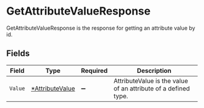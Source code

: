 # GetAttributeValueResponse

GetAttributeValueResponse is the response for getting an attribute value by id.


## Fields

| Field                                                          | Type                                                           | Required                                                       | Description                                                    |
| -------------------------------------------------------------- | -------------------------------------------------------------- | -------------------------------------------------------------- | -------------------------------------------------------------- |
| `Value`                                                        | [*AttributeValue](../../models/shared/attributevalue.md)       | :heavy_minus_sign:                                             | AttributeValue is the value of an attribute of a defined type. |
